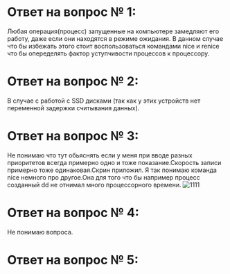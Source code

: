 # Ответ на вопрос № 1:
Любая операция(процесс) запущенные на компьютере замедляют его работу, даже если они находятся в режиме ожидания.
В данном случае что бы избежать этого стоит воспользоваться командами nice и renice что бы опеределять  фактор уступчивости процессов к процессору.

# Ответ на вопрос № 2:
В случае с работой c SSD дисками (так как у этих устройств нет переменной задержки считывания данных).
# Ответ на вопрос № 3:
Не понимаю что тут обьяснять если у меня при вводе разных приоритетов всегда примерно одно и тоже показание.Скорость записи примерно тоже одинаковая.Скрин приложил. Я так понимаю команда nice немного про другое.Она для того что бы например процесс созданный dd не отнимал много процессорного времени.
![1111](https://user-images.githubusercontent.com/107581500/179210424-65f3e050-450e-4724-93c8-25dc06b18bf4.jpg)
# Ответ на вопрос № 4:
Не понимаю вопроса.
# Ответ на вопрос № 5:
